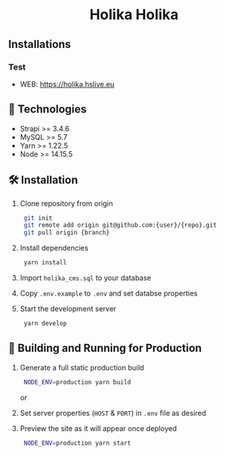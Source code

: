 <h1 align="center">
  Holika Holika
</h1>

## Installations

### Test
* WEB: https://holika.hslive.eu

## 🧐 Technologies

* Strapi >= 3.4.6
* MySQL >= 5.7
* Yarn >= 1.22.5
* Node >= 14.15.5

## 🛠 Installation

1. Clone repository from origin

   ```sh
    git init
    git remote add origin git@github.com:{user}/{repo}.git
    git pull origin {branch}
   ```

2. Install dependencies

   ```sh
    yarn install
   ``` 
  3. Import `holika_cms.sql` to your database
4. Copy `.env.example` to `.env` and set databse properties
5. Start the development server

   ```sh
    yarn develop
   ```

## 🚀 Building and Running for Production

1. Generate a full static production build

   ```sh
    NODE_ENV=production yarn build
   ```
   or
2. Set server properties (`HOST` & `PORT`) in `.env` file as desired 

3. Preview the site as it will appear once deployed

   ```sh
    NODE_ENV=production yarn start
   ```
